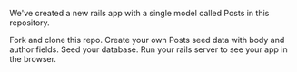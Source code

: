 We've created a new rails app with a single model called Posts in this repository.

Fork and clone this repo.
Create your own Posts seed data with body and author fields.
Seed your database.
Run your rails server to see your app in the browser.
